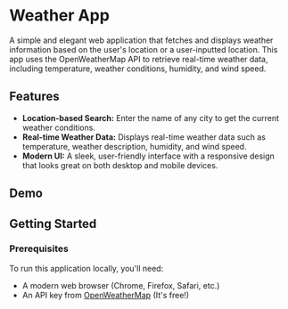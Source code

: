 # Weather App

A simple and elegant web application that fetches and displays weather information based on the user's location or a user-inputted location. This app uses the OpenWeatherMap API to retrieve real-time weather data, including temperature, weather conditions, humidity, and wind speed.

## Features

- **Location-based Search:** Enter the name of any city to get the current weather conditions.
- **Real-time Weather Data:** Displays real-time weather data such as temperature, weather description, humidity, and wind speed.
- **Modern UI:** A sleek, user-friendly interface with a responsive design that looks great on both desktop and mobile devices.

## Demo


## Getting Started

### Prerequisites

To run this application locally, you'll need:

- A modern web browser (Chrome, Firefox, Safari, etc.)
- An API key from [OpenWeatherMap](https://home.openweathermap.org/users/sign_up) (It's free!)


